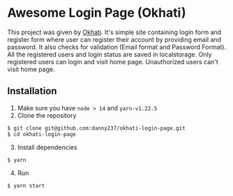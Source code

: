 # Awesome Login Page (Okhati)

This project was given by [Okhati](http://www.okhati.com.np/). It's simple site containing login form and register form where user can register their account by providing email and password. It also checks for validation (Email format and Password Format). All the registered users and login status are saved in localstorage. Only registered users can login and visit home page. Unauthorized users can't visit home page. 

## Installation
1. Make sure you have `node > 14` and `yarn-v1.22.5`
2. Clone the repository 
``` 
$ git clone git@github.com:danny237/okhati-login-page.git
$ cd okhati-login-page
```

3. Install dependencies
```
$ yarn
```
4. Run
```
$ yarn start
```
